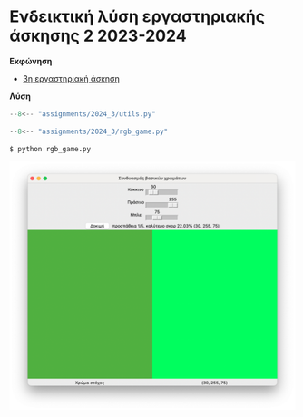 # Ενδεικτική λύση εργαστηριακής άσκησης 2 2023-2024 

**Εκφώνηση**

* [3η εργαστηριακή άσκηση](./projects/2024_agp_assignment3.pdf)

**Λύση**


```{.py title="utils.py" linenums="1"}
--8<-- "assignments/2024_3/utils.py"
```


```{.py title="rgb_game.py" linenums="1"}
--8<-- "assignments/2024_3/rgb_game.py"
```


```cmd
$ python rgb_game.py
```


![games per week day](./assignments/2024_3/rgb_game.png)

